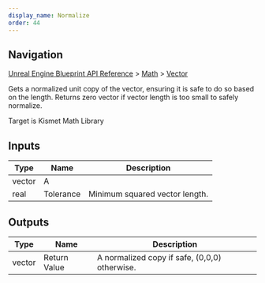 ```yaml
---
display_name: Normalize
order: 44
---
```

## Navigation

[Unreal Engine Blueprint API Reference](https://dev.epicgames.com/documentation/en-us/unreal-engine/BlueprintAPI) > [Math](https://dev.epicgames.com/documentation/en-us/unreal-engine/BlueprintAPI/Math) > [Vector](https://dev.epicgames.com/documentation/en-us/unreal-engine/BlueprintAPI/Math/Vector)

Gets a normalized unit copy of the vector, ensuring it is safe to do so based on the length.
Returns zero vector if vector length is too small to safely normalize.

Target is Kismet Math Library

## Inputs

| Type | Name | Description |
| --- | --- | --- |
| vector | A |  |
| real | Tolerance | Minimum squared vector length. |

## Outputs

| Type | Name | Description |
| --- | --- | --- |
| vector | Return Value | A normalized copy if safe, (0,0,0) otherwise. |
